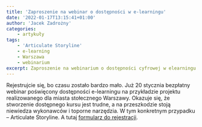 ```yaml
---
title: 'Zaproszenie na webinar o dostępności w e-learningu'
date: '2022-01-17T13:15:41+01:00'
author: 'Jacek Zadrożny'
categories:
    - artykuły
tags:
    - 'Articulate Storyline'
    - e-learning
    - Warszawa
    - webinarium
excerpt: Zaproszenie na webinarium o dostępności cyfrowej w elearningu. A także o tym, że Articulate Storyline nie daje możliwości zrobienia w pełni dostępnego kursu bez hackowania.
---
```


Rejestrujcie się, bo czasu zostało bardzo mało. Już 20 stycznia bezpłatny webinar poświęcony dostępności e-learningu na przykładzie projektu realizowanego dla miasta stołecznego Warszawy. Okazuje się, że stworzenie dostępnego kursu jest trudne, a na przeszkodzie stoją niewiedza wykonawców i toporne narzędzia. W tym konkretnym przypadku – Articulate Storyline. A tutaj [formularz do rejestracji](https://app.livewebinar.com/185-231-293).

